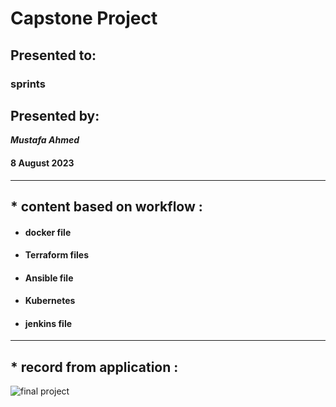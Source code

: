 # Capstone Project #
## Presented to: ##
### sprints ###

## Presented by: ##
***Mustafa Ahmed***
#### 8 August 2023 #### 
***

## * content based on  workflow  :
-  #### docker file ####
-   #### Terraform files ####
-   #### Ansible file ####
-   #### Kubernetes ####
-   #### jenkins file ####
  ***
  ## * record from application :
  ![final project](https://github.com/helmy1992/project-final/assets/123759807/94ba043a-8668-4c20-a835-f27434d2d2d1)

  
  
